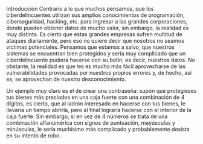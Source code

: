 Introducción 
Contrario a lo que muchos pensamos, que los ciberdelincuentes utilizan sus amplios conocimientos de programación, ciberseguridad, hacking, etc.  para ingresar a las grandes corporaciones, donde pueden obtener datos de mucho valor, sin embargo, la realidad es muy distinta. Es cierto que estas grandes empresas sufren multitud de ataques diariamente, pero eso no quiere decir que nosotros no seamos víctimas potenciales. Pensamos que estamos a salvo, que nuestros sistemas se encuentran bien protegidos y sería muy complicado que un ciberdelincuente pudiera hacerse con su botín, es decir, nuestros datos. No obstante, la realidad es que les es mucho más fácil aprovecharse de las vulnerabilidades provocadas por nuestros propios errores y, de hecho, así es, se aprovechan de nuestro desconocimiento.

Un ejemplo muy claro es el de crear una contraseña: supón que protegieses tus bienes más preciados en una caja fuerte con una combinación de 4 dígitos, es cierto, que al ladrón interesado en hacerse con tus bienes, le llevaría un tiempo abrirla, pero al final lograría hacerse con el interior de la caja fuerte. Sin embargo, si en vez de 4 números se trata de una combinación alfanumérica con signos de puntuación, mayúsculas y minúsculas, le sería muchísimo más complicado y probablemente desista en su intento de robo.